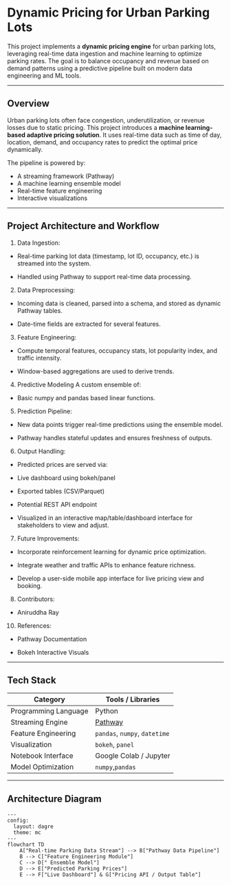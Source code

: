 #  Dynamic Pricing for Urban Parking Lots

This project implements a **dynamic pricing engine** for urban parking lots, leveraging real-time data ingestion and machine learning to optimize parking rates. The goal is to balance occupancy and revenue based on demand patterns using a predictive pipeline built on modern data engineering and ML tools.

---

## Overview

Urban parking lots often face congestion, underutilization, or revenue losses due to static pricing. This project introduces a **machine learning-based adaptive pricing solution**. It uses real-time data such as time of day, location, demand, and occupancy rates to predict the optimal price dynamically.

The pipeline is powered by:
- A streaming framework (Pathway)
- A machine learning ensemble model
- Real-time feature engineering
- Interactive visualizations

---
## Project Architecture and Workflow

1. Data Ingestion:
- Real-time parking lot data (timestamp, lot ID, occupancy, etc.) is streamed into the system.

- Handled using Pathway to support real-time data processing.

2. Data Preprocessing:
- Incoming data is cleaned, parsed into a schema, and stored as dynamic Pathway tables.

- Date-time fields are extracted for several features.

3. Feature Engineering:
- Compute temporal features, occupancy stats, lot popularity index, and traffic intensity.

- Window-based aggregations are used to derive trends.

4. Predictive Modeling
A custom ensemble of:

- Basic numpy and pandas based linear functions.

5. Prediction Pipeline:
- New data points trigger real-time predictions using the ensemble model.

- Pathway handles stateful updates and ensures freshness of outputs.

6. Output Handling:
   
- Predicted prices are served via:

- Live dashboard using bokeh/panel

- Exported tables (CSV/Parquet)

- Potential REST API endpoint

- Visualized in an interactive map/table/dashboard interface for stakeholders to view and adjust.

7. Future Improvements:
   
- Incorporate reinforcement learning for dynamic price optimization.

- Integrate weather and traffic APIs to enhance feature richness.

- Develop a user-side mobile app interface for live pricing view and booking.

8. Contributors:
   
- Aniruddha Ray 

10. References:
    
- Pathway Documentation

- Bokeh Interactive Visuals

---
##  Tech Stack

| Category | Tools / Libraries |
|---------|-------------------|
| Programming Language | Python |
| Streaming Engine | [Pathway](https://pathway.com/) |
| Feature Engineering | `pandas`, `numpy`, `datetime` |
| Visualization | `bokeh`, `panel` |
| Notebook Interface | Google Colab / Jupyter |
| Model Optimization | `numpy`,`pandas` |

---

##  Architecture Diagram

```mermaid
---
config:
  layout: dagre
  theme: mc
---
flowchart TD
    A["Real-time Parking Data Stream"] --> B["Pathway Data Pipeline"]
    B --> C["Feature Engineering Module"]
    C --> D[" Ensemble Model"]
    D --> E["Predicted Parking Prices"]
    E --> F["Live Dashboard"] & G["Pricing API / Output Table"]

